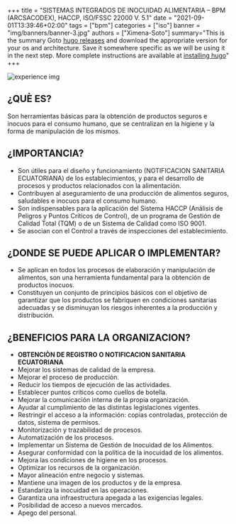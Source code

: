 +++
title = "SISTEMAS INTEGRADOS DE INOCUIDAD ALIMENTARIA – BPM (ARCSACODEX), HACCP, ISO/FSSC 22000 V. 5.1"
date = "2021-09-01T13:39:46+02:00"
tags = ["bpm"]
categories = ["iso"]
banner = "img/banners/banner-3.jpg"
authors = ["Ximena-Soto"]
summary="This is the summary Goto [hugo releases](https://github.com/spf13/hugo/releases) and download the appropriate version for your os and architecture. Save it somewhere specific as we will be using it in the next step. More complete instructions are available at [installing hugo](/overview/installing/)"
+++

![experience img](/img/bpm_2021.png)

## ¿QUÈ ES?
Son herramientas básicas para la obtención de productos seguros e inocuos  para el consumo humano, que se centralizan en la higiene y la forma de manipulación de los mismos.

## ¿IMPORTANCIA?
* Son útiles para el diseño y funcionamiento (NOTIFICACION SANITARIA ECUATORIANA) de los establecimientos, y para el desarrollo de procesos y productos relacionados con la alimentación.
* Contribuyen al aseguramiento de una producción de alimentos seguros, saludables e inocuos para el consumo humano. 
* Son indispensables para la aplicación del Sistema HACCP (Análisis de Peligros y Puntos Críticos de Control), de un programa de Gestión de Calidad Total (TQM) o de un Sistema de Calidad como ISO 9001.
* Se asocian con el Control a través de inspecciones del establecimiento.

## ¿DONDE SE PUEDE APLICAR O IMPLEMENTAR?
* Se aplican en todos los procesos de elaboración y manipulación de alimentos, son una herramienta fundamental para la obtención de productos inocuos. 
* Constituyen un conjunto de principios básicos con el objetivo de garantizar que los productos se fabriquen en condiciones sanitarias adecuadas y se disminuyan los riesgos inherentes a la producción y distribución.

## ¿BENEFICIOS PARA LA ORGANIZACION?
* **OBTENCIÒN DE REGISTRO O NOTIFICACION SANITARIA ECUATORIANA**
* Mejorar los sistemas de calidad de la empresa.
* Mejorar el proceso de producción.
* Reducir los tiempos de ejecución de las actividades.
* Establecer puntos críticos como cuellos de botella.
* Mejorar la comunicación interna de la propia organización.
* Ayudar al cumplimiento de las distintas legislaciones vigentes.
* Restringir el acceso a la información: copias controladas, protección de datos, sistema de permisos.
* Monitorización y trazabilidad de procesos.
* Automatización de los procesos.
* Implementar un Sistema de Gestión de Inocuidad de los Alimentos.
* Asegurar conformidad con la política de la inocuidad de los alimentos.
* Mejora las condiciones de higiene en los procesos.
* Optimizar los recursos de la organización.
* Mayor alineación entre negocio y sistemas.
* Mantiene una imagen de los productos y de la empresa.
* Estandariza la inocuidad en las operaciones.
* Garantiza una infraestructura apegada a las exigencias legales.
* Posibilidad de acceso a nuevos mercados.
* Apego del personal.





